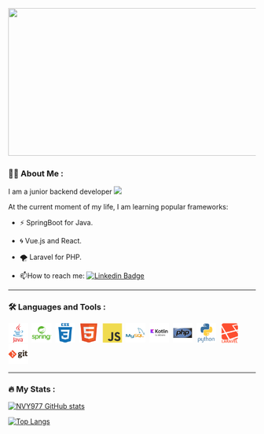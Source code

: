 
<div align="center">
  <img src="https://media.giphy.com/media/TqiwHbFBaZ4ti/giphy.gif" width="600" height="300"/>
</div>

### :man_technologist: About Me :

I am a junior backend developer <img src="https://media.giphy.com/media/WUlplcMpOCEmTGBtBW/giphy.gif" width="30">

At the current moment of my life, I am learning popular frameworks:

- :zap: SpringBoot for Java.

- :cyclone: Vue.js and React.

- :tornado: Laravel for PHP.

- :mailbox:How to reach me: [![Linkedin Badge](https://img.shields.io/badge/-VK-red?style=flat&logo=Linkedin&logoColor=black)](https://vk.com/nvy2001)

---

### :hammer_and_wrench: Languages and Tools :

<div>
  <img src="https://github.com/devicons/devicon/blob/master/icons/java/java-original-wordmark.svg" title="Java" alt="Java" width="40" height="40"/>&nbsp;
  <img src="https://github.com/devicons/devicon/blob/master/icons/spring/spring-original-wordmark.svg" title="Spring" alt="Spring" width="40" height="40"/>&nbsp;
  <img src="https://github.com/devicons/devicon/blob/master/icons/css3/css3-plain-wordmark.svg"  title="CSS3" alt="CSS" width="40" height="40"/>&nbsp;
  <img src="https://github.com/devicons/devicon/blob/master/icons/html5/html5-original.svg" title="HTML5" alt="HTML" width="40" height="40"/>&nbsp;
  <img src="https://github.com/devicons/devicon/blob/master/icons/javascript/javascript-original.svg" title="JavaScript" alt="JavaScript" width="40" height="40"/>&nbsp;
  <img src="https://github.com/devicons/devicon/blob/master/icons/mysql/mysql-original-wordmark.svg" title="MySQL"  alt="MySQL" width="40" height="40"/>&nbsp;
  <img src="https://github.com/devicons/devicon/blob/master/icons/kotlin/kotlin-original-wordmark.svg" title="Kotlin"  alt="Kotlin" width="40" height="40"/>&nbsp;
  <img src="https://github.com/devicons/devicon/blob/master/icons/php/php-original.svg" title="PHP"  alt="PHP" width="40" height="40"/>&nbsp;
  <img src="https://github.com/devicons/devicon/blob/master/icons/python/python-original-wordmark.svg" title="Python"  alt="Python" width="40" height="40"/>&nbsp;
  <img src="https://github.com/devicons/devicon/blob/master/icons/laravel/laravel-plain-wordmark.svg" title="Laravel"  alt="Laravel" width="40" height="40"/>&nbsp;
  <img src="https://github.com/devicons/devicon/blob/master/icons/git/git-original-wordmark.svg" title="Git" **alt="Git" width="40" height="40"/>
  
</div>

---

### :fire: My Stats :


[![NVY977 GitHub stats](https://github-readme-stats.vercel.app/api?username=NVY977&theme=tokyonight&count_private=false&show_icons=true)](https://github.com/NVY977)

[![Top Langs](https://github-readme-stats.vercel.app/api/top-langs/?username=NVY977&layout=compact&theme=tokyonight)](https://github.com/anuraghazra/github-readme-stats)

<!--
**NVY977/NVY977** is a ✨ _special_ ✨ repository because its `README.md` (this file) appears on your GitHub profile.


- 🔭 I’m currently working on ...
- 🌱 I’m currently learning ...
- 👯 I’m looking to collaborate on ...
- 🤔 I’m looking for help with ...
- 💬 Ask me about ...
- 📫 How to reach me: ...
- 😄 Pronouns: ...
- ⚡ Fun fact: ...
-->
